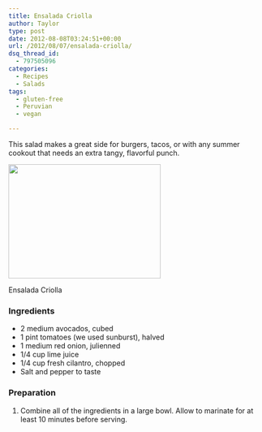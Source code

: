 ```yaml
---
title: Ensalada Criolla
author: Taylor
type: post
date: 2012-08-08T03:24:51+00:00
url: /2012/08/07/ensalada-criolla/
dsq_thread_id:
  - 797505096
categories:
  - Recipes
  - Salads
tags:
  - gluten-free
  - Peruvian
  - vegan

---
```

This salad makes a great side for burgers, tacos, or with any summer cookout that needs an extra tangy, flavorful punch.

<div id="attachment_1373" style="width: 310px" class="wp-caption alignright">
  <a href="{{% mediaroot %}}uploads/2012/08/P8071215.jpg" rel="lightbox[1352]"><img class="size-medium wp-image-1373" title="Ensalada Criolla" src="{{% mediaroot %}}uploads/2012/08/P8071215-300x225.jpg" alt="" width="300" height="225" srcset="{{% mediaroot %}}uploads/2012/08/P8071215-300x225.jpg 300w, {{% mediaroot %}}uploads/2012/08/P8071215-400x300.jpg 400w, {{% mediaroot %}}uploads/2012/08/P8071215.jpg 800w" sizes="(max-width: 300px) 100vw, 300px" /></a>
  
  <p class="wp-caption-text">
    Ensalada Criolla
  </p>
</div>

### Ingredients

  * 2 medium avocados, cubed
  * 1 pint tomatoes (we used sunburst), halved
  * 1 medium red onion, julienned
  * 1/4 cup lime juice
  * 1/4 cup fresh cilantro, chopped
  * Salt and pepper to taste

### Preparation

  1. Combine all of the ingredients in a large bowl. Allow to marinate for at least 10 minutes before serving.